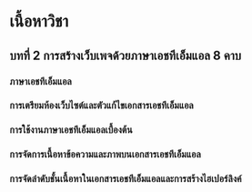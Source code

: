# เนื้อหาวิชา
## บทที่ 2 การสร้างเว็บเพจด้วยภาษาเอชทีเอ็มแอล	8 คาบ
### ภาษาเอชทีเอ็มแอล	
### การเตรียมห้องเว็บไซต์และตัวแก้ไขเอกสารเอชทีเอ็มแอล	
### การใช้งานภาษาเอชทีเอ็มแอลเบื้องต้น	
### การจัดการเนื้อหาข้อความและภาพบนเอกสารเอชทีเอ็มแอล	
### การจัดลำดับชั้นเนื้อหาในเอกสารเอชทีเอ็มแอลและการสร้างไฮเปอร์ลิงค์ 
